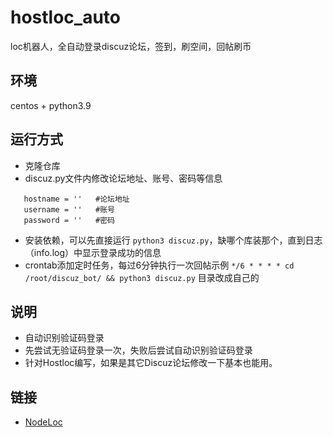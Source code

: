 # hostloc_auto
loc机器人，全自动登录discuz论坛，签到，刷空间，回帖刷币


## 环境
centos + python3.9

## 运行方式
 - 克隆仓库
 - discuz.py文件内修改论坛地址、账号、密码等信息

 ```
    hostname = ''   #论坛地址
    username = ''   #账号
    password = ''   #密码
```

 - 安装依赖，可以先直接运行 `python3 discuz.py`，缺哪个库装那个，直到日志（info.log）中显示登录成功的信息
 - crontab添加定时任务，每过6分钟执行一次回帖示例 `*/6 * * * * cd /root/discuz_bot/ && python3 discuz.py` 目录改成自己的

## 说明
 - 自动识别验证码登录
 - 先尝试无验证码登录一次，失败后尝试自动识别验证码登录
 - 针对Hostloc编写，如果是其它Discuz论坛修改一下基本也能用。

## 链接
 - [NodeLoc](https://www.nodeloc.com)